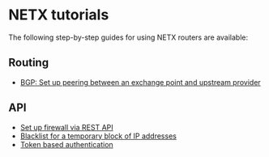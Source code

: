 # NETX tutorials

The following step-by-step guides for using NETX routers are available:

## Routing

* [BGP: Set up peering between an exchange point and upstream provider](bgp/basic-bgp.md)

## API

* [Set up firewall via REST API](api/firewall.md)
* [Blacklist for a temporary block of IP addresses](api/blacklist.md)
* [Token based authentication](api/token.md)

